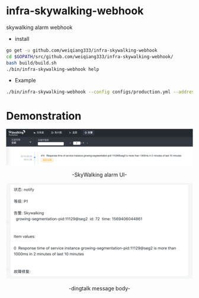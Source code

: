 # infra-skywalking-webhook
skywalking alarm webhook


- install
```bash
go get -u github.com/weiqiang333/infra-skywalking-webhook
cd $GOPATH/src/github.com/weiqiang333/infra-skywalking-webhook/
bash build/build.sh
./bin/infra-skywalking-webhook help
```

- Example
```bash
./bin/infra-skywalking-webhook --config configs/production.yml --address 0.0.0.0:8000
```

# Demonstration
<img src=".static/skywalking-UI-alarm.png"/>
<p align="center">-SkyWalking alarm UI-</p>

<img src=".static/skywalking-dingding-notify.png"/>
<p align="center">-dingtalk message body-</p>
